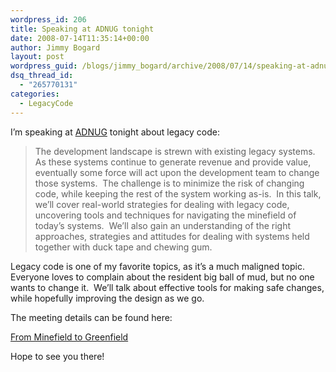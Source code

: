 ```yaml
---
wordpress_id: 206
title: Speaking at ADNUG tonight
date: 2008-07-14T11:35:14+00:00
author: Jimmy Bogard
layout: post
wordpress_guid: /blogs/jimmy_bogard/archive/2008/07/14/speaking-at-adnug-tonight.aspx
dsq_thread_id:
  - "265770131"
categories:
  - LegacyCode
---
```

I&#8217;m speaking at [ADNUG](http://adnug.org/) tonight about legacy code:

> The development landscape is strewn with existing legacy systems.&nbsp; As these systems continue to generate revenue and provide value, eventually some force will act upon the development team to change those systems.&nbsp; The challenge is to minimize the risk of changing code, while keeping the rest of the system working as-is.&nbsp; In this talk, we&#8217;ll cover real-world strategies for dealing with legacy code, uncovering tools and techniques for navigating the minefield of today&#8217;s systems.&nbsp; We&#8217;ll also gain an understanding of the right approaches, strategies and attitudes for dealing with systems held together with duck tape and chewing gum.

Legacy code is one of my favorite topics, as it&#8217;s a much maligned topic.&nbsp; Everyone loves to complain about the resident big ball of mud, but no one wants to change it.&nbsp; We&#8217;ll talk about effective tools for making safe changes, while hopefully improving the design as we go.

The meeting details can be found here:

[From Minefield to Greenfield](http://adnug.org/Home/tabid/36/ctl/Details/Mid/363/ItemID/15/Default.aspx?selecteddate=7/14/2008)

Hope to see you there!